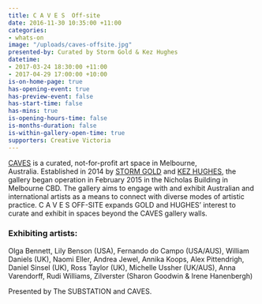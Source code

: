 ```yaml
---
title: C A V E S  Off-site
date: 2016-11-30 10:35:00 +11:00
categories:
- whats-on
image: "/uploads/caves-offsite.jpg"
presented-by: Curated by Storm Gold & Kez Hughes
datetime:
- 2017-03-24 18:30:00 +11:00
- 2017-04-29 17:00:00 +10:00
is-on-home-page: true
has-opening-event: true
has-preview-event: false
has-start-time: false
has-mins: true
is-opening-hours-time: false
is-months-duration: false
is-within-gallery-open-time: true
supporters: Creative Victoria
---
```


[CAVES](http://www.cavesgallery.com) is a curated, not-for-profit art space in Melbourne, Australia. Established in 2014 by [STORM GOLD](http://www.stormgold.net) and [KEZ HUGHES](http://kezhughes.tumblr.com), the gallery began operation in February 2015 in the Nicholas Building in Melbourne CBD. The gallery aims to engage with and exhibit Australian and international artists as a means to connect with diverse modes of artistic practice. C A V E S  OFF-SITE expands GOLD and HUGHES’ interest to curate and exhibit in spaces beyond the CAVES gallery walls.

### Exhibiting artists:

Olga Bennett, Lily Benson (USA), Fernando do Campo (USA/AUS), William Daniels (UK), Naomi Eller,
Andrea Jewel, Annika Koops, Alex Pittendrigh, Daniel Sinsel (UK), Ross Taylor (UK), Michelle Ussher (UK/AUS), Anna Varendorff, Rudi Williams, Zilverster (Sharon Goodwin & Irene Hanenbergh)

Presented by The SUBSTATION and CAVES.
